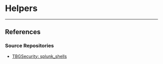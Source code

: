 # Helpers

---
## References

### Source Repositories

- [TBGSecurity: splunk_shells](https://github.com/TBGSecurity/splunk_shells)